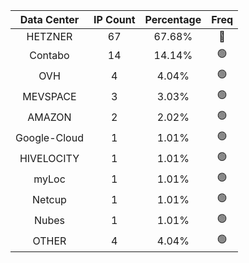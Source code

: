 | Data Center | IP Count | Percentage | Freq |
|:------------:|:--------:|:-----------:|:-----:|
| HETZNER | 67 | 67.68% | 🔴 |
| Contabo | 14 | 14.14% | 🟢 |
| OVH | 4 | 4.04% | 🟢 |
| MEVSPACE | 3 | 3.03% | 🟢 |
| AMAZON | 2 | 2.02% | 🟢 |
| Google-Cloud | 1 | 1.01% | 🟢 |
| HIVELOCITY | 1 | 1.01% | 🟢 |
| myLoc | 1 | 1.01% | 🟢 |
| Netcup | 1 | 1.01% | 🟢 |
| Nubes | 1 | 1.01% | 🟢 |
| OTHER | 4 | 4.04% | 🟢 |